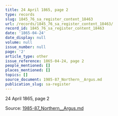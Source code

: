 ```yaml
---
title: 24 April 1865, page 2
type: records
slug: 1845_76_sa_register_content_18463
url: /records/1845_76_sa_register_content_18463/
record_id: 1845_76_sa_register_content_18463
date: '1865-04-24'
date_display: null
volume: null
issue_number: null
page: '2'
article_type: other
issue_reference: 1865-04-24, page 2
people_mentioned: []
places_mentioned: []
topics: []
source_document: 1985-87_Northern__Argus.md
publication_slug: sa-register
---
```


24 April 1865, page 2

Source: [1985-87_Northern__Argus.md](/downloads/markdown/1985-87_Northern__Argus.md)
